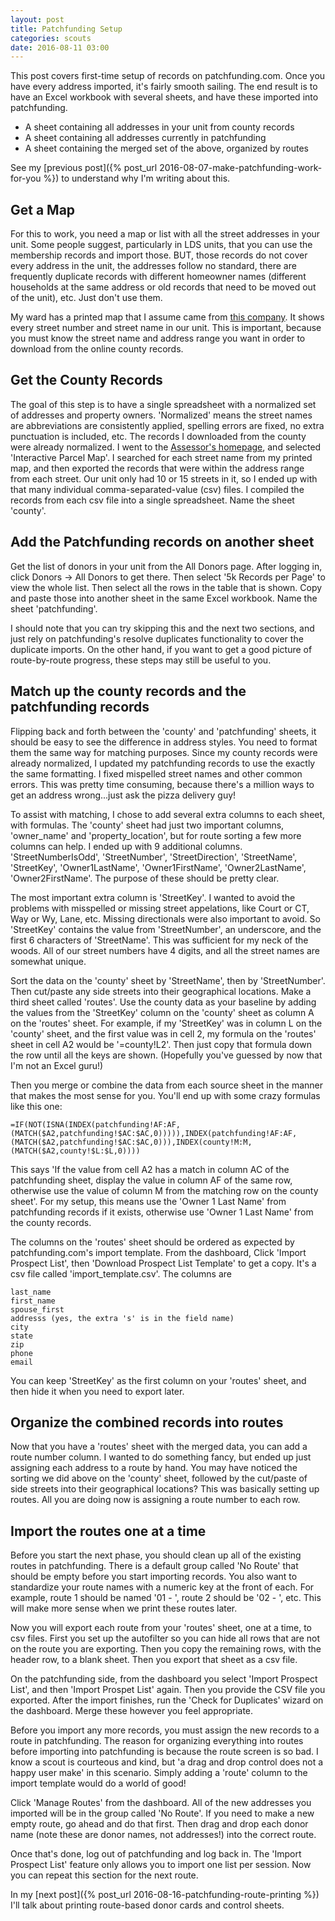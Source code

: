 ```yaml
---
layout: post
title: Patchfunding Setup
categories: scouts
date: 2016-08-11 03:00
---
```

This post covers first-time setup of records on patchfunding.com. Once you have every address imported, it's fairly smooth sailing. The end result is to have an Excel workbook with several sheets, and have these imported into patchfunding.

 - A sheet containing all addresses in your unit from county records
 - A sheet containing all addresses currently in patchfunding
 - A sheet containing the merged set of the above, organized by routes

See my [previous post]({% post_url 2016-08-07-make-patchfunding-work-for-you %}) to understand why I'm writing about this.

## Get a Map
For this to work, you need a map or list with all the street addresses in your unit. Some people suggest, particularly in LDS units, that you can use the membership records and import those. BUT, those records do not cover every address in the unit, the addresses follow no standard, there are frequently duplicate records with different homeowner names (different households at the same address or old records that need to be moved out of the unit), etc. Just don't use them.

My ward has a printed map that I assume came from [this company](https://www.facebook.com/UTAH-Mapping-445791522151116/?ref=br_rs). It shows every street number and street name in our unit. This is important, because you must know the street name and address range you want in order to download from the online county records.

## Get the County Records
The goal of this step is to have a single spreadsheet with a normalized set of addresses and property owners. 'Normalized' means the street names are abbreviations are consistently applied, spelling errors are fixed, no extra punctuation is included, etc. The records I downloaded from the county were already normalized. I went to the [Assessor's homepage](https://slco.org/assessor/), and selected 'Interactive Parcel Map'. I searched for each street name from my printed map, and then exported the records that were within the address range from each street. Our unit only had 10 or 15 streets in it, so I ended up with that many individual comma-separated-value (csv) files. I compiled the records from each csv file into a single spreadsheet. Name the sheet 'county'.

## Add the Patchfunding records on another sheet
Get the list of donors in your unit from the All Donors page. After logging in, click Donors -> All Donors to get there. Then select '5k Records per Page' to view the whole list. Then select all the rows in the table that is shown. Copy and paste those into another sheet in the same Excel workbook. Name the sheet 'patchfunding'.

I should note that you can try skipping this and the next two sections, and just rely on patchfunding's resolve duplicates functionality to cover the duplicate imports. On the other hand, if you want to get a good picture of route-by-route progress, these steps may still be useful to you.

## Match up the county records and the patchfunding records
Flipping back and forth between the 'county' and 'patchfunding' sheets, it should be easy to see the difference in address styles. You need to format them the same way for matching purposes. Since my county records were already normalized, I updated my patchfunding records to use the exactly the same formatting. I fixed mispelled street names and other common errors. This was pretty time consuming, because there's a million ways to get an address wrong...just ask the pizza delivery guy!

To assist with matching, I chose to add several extra columns to each sheet, with formulas. The 'county' sheet had just two important columns, 'owner_name' and 'property_location', but for route sorting a few more columns can help. I ended up with 9 additional columns. 'StreetNumberIsOdd', 'StreetNumber', 'StreetDirection', 'StreetName', 'StreetKey', 'Owner1LastName', 'Owner1FirstName', 'Owner2LastName', 'Owner2FirstName'. The purpose of these should be pretty clear.

The most important extra column is 'StreetKey'. I wanted to avoid the problems with misspelled or missing street appelations, like Court or CT, Way or Wy, Lane, etc. Missing directionals were also important to avoid. So 'StreetKey' contains the value from 'StreetNumber', an underscore, and the first 6 characters of 'StreetName'. This was sufficient for my neck of the woods. All of our street numbers have 4 digits, and all the street names are somewhat unique. 

Sort the data on the 'county' sheet by 'StreetName', then by 'StreetNumber'. Then cut/paste any side streets into their geographical locations. Make a third sheet called 'routes'. Use the county data as your baseline by adding the values from the 'StreetKey' column on the 'county' sheet as column A on the 'routes' sheet. For example, if my 'StreetKey' was in column L on the 'county' sheet, and the first value was in cell 2, my formula on the 'routes' sheet in cell A2 would be '=county!L2'. Then just copy that formula down the row until all the keys are shown. (Hopefully you've guessed by now that I'm not an Excel guru!)

Then you merge or combine the data from each source sheet in the manner that makes the most sense for you. You'll end up with some crazy formulas like this one:

```=IF(NOT(ISNA(INDEX(patchfunding!AF:AF,(MATCH($A2,patchfunding!$AC:$AC,0))))),INDEX(patchfunding!AF:AF,(MATCH($A2,patchfunding!$AC:$AC,0))),INDEX(county!M:M,(MATCH($A2,county!$L:$L,0))))```

This says 'If the value from cell A2 has a match in column AC of the patchfunding sheet, display the value in column AF of the same row, otherwise use the value of column M from the matching row on the county sheet'. For my setup, this means use the 'Owner 1 Last Name' from patchfunding records if it exists, otherwise use 'Owner 1 Last Name' from the county records.

The columns on the 'routes' sheet should be ordered as expected by patchfunding.com's import template. From the dashboard, Click 'Import Prospect List', then 'Download Prospect List Template' to get a copy. It's a csv file called 'import_template.csv'. The columns are 

    last_name
    first_name
    spouse_first
    addresss (yes, the extra 's' is in the field name)
    city
    state
    zip
    phone
    email

You can keep 'StreetKey' as the first column on your 'routes' sheet, and then hide it when you need to export later.

## Organize the combined records into routes
Now that you have a 'routes' sheet with the merged data, you can add a route number column. I wanted to do something fancy, but ended up just assigning each address to a route by hand. You may have noticed the sorting we did above on the 'county' sheet, followed by the cut/paste of side streets into their geographical locations? This was basically setting up routes. All you are doing now is assigning a route number to each row.

## Import the routes one at a time
Before you start the next phase, you should clean up all of the existing routes in patchfunding. There is a default group called 'No Route' that should be empty before you start importing records. You also want to standardize your route names with a numeric key at the front of each. For example, route 1 should be named '01 - <route description>', route 2 should be '02 - <route description>', etc. This will make more sense when we print these routes later.

Now you will export each route from your 'routes' sheet, one at a time, to csv files. First you set up the autofilter so you can hide all rows that are not on the route you are exporting. Then you copy the remaining rows, with the header row, to a blank sheet. Then you export that sheet as a csv file.

On the patchfunding side, from the dashboard you select 'Import Prospect List', and then 'Import Prospet List' again. Then you provide the CSV file you exported. After the import finishes, run the 'Check for Duplicates' wizard on the dashboard. Merge these however you feel appropriate.

Before you import any more records, you must assign the new records to a route in patchfunding. The reason for organizing everything into routes before importing into patchfunding is because the route screen is so bad. I know a scout is courteous and kind, but 'a drag and drop control does not a happy user make' in this scenario. Simply adding a 'route' column to the import template would do a world of good! 

Click 'Manage Routes' from the dashboard. All of the new addresses you imported will be in the group called 'No Route'. If you need to make a new empty route, go ahead and do that first. Then drag and drop each donor name (note these are donor names, not addresses!) into the correct route. 

Once that's done, log out of patchfunding and log back in. The 'Import Prospect List' feature only allows you to import one list per session. Now you can repeat this section for the next route.

In my [next post]({% post_url 2016-08-16-patchfunding-route-printing %}) I'll talk about printing route-based donor cards and control sheets.
